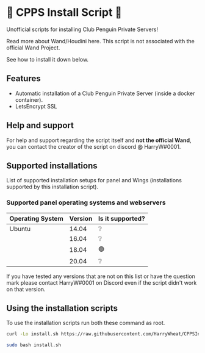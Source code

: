 # 🐧 CPPS Install Script 🐧

Unofficial scripts for installing Club Penguin Private Servers!

Read more about Wand/Houdini here. This script is not associated with the official Wand Project.

See how to install it down below.

## Features

- Automatic installation of a Club Penguin Private Server (inside a docker container).
- LetsEncrypt SSL


## Help and support

For help and support regarding the script itself and **not the official Wand**, you can contact the creator of the script on discord @ HarryW#0001.

## Supported installations

List of supported installation setups for panel and Wings (installations supported by this installation script).

### Supported panel operating systems and webservers

| Operating System | Version | Is it supported?      
| ---------------- | ------- | ------------------
| Ubuntu           | 14.04   | ❔     
|                  | 16.04   | ❔  
|                  | 18.04   | 🟢 
|                  | 20.04   | ❔

If you have tested any versions that are not on this list or have the question mark please contact HarryW#0001 on Discord even if the script didn't work on that version. 

## Using the installation scripts

To use the installation scripts  run  both these command as root.
```bash
curl -Lo install.sh https://raw.githubusercontent.com/HarryWheat/CPPSInstallScript/main/install.sh
```
```bash
sudo bash install.sh
```
